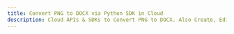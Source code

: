 ---title: Convert PNG to DOCX via Python SDK in Clouddescription: Cloud APIs & SDKs to Convert PNG to DOCX. Also Create, Edit & Render Microsoft Word & OpenOffice documents in the Cloud.---